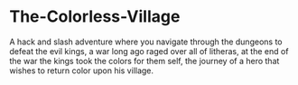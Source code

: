 # The-Colorless-Village
A hack and slash adventure where you navigate through the dungeons to defeat the evil kings, a war long ago raged over all of litheras, at the end of the war the kings took the colors for them self, the journey of a hero that wishes to return color upon his village.
